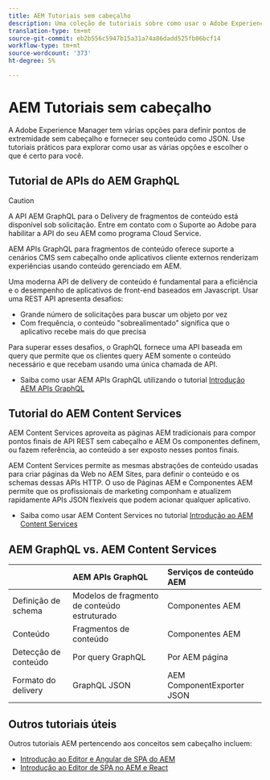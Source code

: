 ```yaml
---
title: AEM Tutoriais sem cabeçalho
description: Uma coleção de tutoriais sobre como usar o Adobe Experience Manager como um CMS sem cabeçalho.
translation-type: tm+mt
source-git-commit: eb2b556c5947b15a31a74a86dadd525fb06bcf14
workflow-type: tm+mt
source-wordcount: '373'
ht-degree: 5%

---
```



# AEM Tutoriais sem cabeçalho

A Adobe Experience Manager tem várias opções para definir pontos de extremidade sem cabeçalho e fornecer seu conteúdo como JSON. Use tutoriais práticos para explorar como usar as várias opções e escolher o que é certo para você.

## Tutorial de APIs do AEM GraphQL

>[!CAUTION]
>
> A API AEM GraphQL para o Delivery de fragmentos de conteúdo está disponível sob solicitação.
> Entre em contato com o Suporte ao Adobe para habilitar a API do seu AEM como programa Cloud Service.

AEM APIs GraphQL para fragmentos de conteúdo
oferece suporte a cenários CMS sem cabeçalho onde aplicativos cliente externos renderizam experiências usando conteúdo gerenciado em AEM.

Uma moderna API de delivery de conteúdo é fundamental para a eficiência e o desempenho de aplicativos de front-end baseados em Javascript. Usar uma REST API apresenta desafios:

* Grande número de solicitações para buscar um objeto por vez
* Com frequência, o conteúdo &quot;sobrealimentado&quot; significa que o aplicativo recebe mais do que precisa

Para superar esses desafios, o GraphQL fornece uma API baseada em query que permite que os clientes query AEM somente o conteúdo necessário e que recebam usando uma única chamada de API.

* Saiba como usar AEM APIs GraphQL utilizando o tutorial [Introdução AEM APIs GraphQL](./graphql/overview.md)

## Tutorial do AEM Content Services

AEM Content Services aproveita as páginas AEM tradicionais para compor pontos finais de API REST sem cabeçalho e AEM Os componentes definem, ou fazem referência, ao conteúdo a ser exposto nesses pontos finais.

AEM Content Services permite as mesmas abstrações de conteúdo usadas para criar páginas da Web no AEM Sites, para definir o conteúdo e os schemas dessas APIs HTTP. O uso de Páginas AEM e Componentes AEM permite que os profissionais de marketing componham e atualizem rapidamente APIs JSON flexíveis que podem acionar qualquer aplicativo.

* Saiba como usar AEM Content Services no tutorial [Introdução ao AEM Content Services](./content-services/overview.md)

## AEM GraphQL vs. AEM Content Services

|  | AEM APIs GraphQL | Serviços de conteúdo AEM |
|--------------------------------|:-----------------|:---------------------|
| Definição de schema | Modelos de fragmento de conteúdo estruturado | Componentes AEM |
| Conteúdo | Fragmentos de conteúdo | Componentes AEM |
| Detecção de conteúdo | Por query GraphQL | Por AEM página |
| Formato do delivery | GraphQL JSON | AEM ComponentExporter JSON |

## Outros tutoriais úteis

Outros tutoriais AEM pertencendo aos conceitos sem cabeçalho incluem:

* [Introdução ao Editor e Angular de SPA do AEM](https://experienceleague.adobe.com/docs/experience-manager-learn/spa-angular-tutorial/overview.html)
* [Introdução ao Editor de SPA no AEM e React](https://experienceleague.adobe.com/docs/experience-manager-learn/spa-react-tutorial/overview.html)